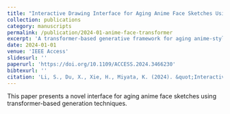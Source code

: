 ```yaml
---
title: "Interactive Drawing Interface for Aging Anime Face Sketches Using Transformer-Based Generative Model"
collection: publications
category: manuscripts
permalink: /publication/2024-01-anime-face-transformer
excerpt: 'A transformer-based generative framework for aging anime-style face sketches.'
date: 2024-01-01
venue: 'IEEE Access'
slidesurl: ''
paperurl: 'https://doi.org/10.1109/ACCESS.2024.3466230'
bibtexurl: ''
citation: 'Li, S., Du, X., Xie, H., Miyata, K. (2024). &quot;Interactive Drawing Interface for Aging Anime Face Sketches Using Transformer-Based Generative Model.&quot; <i>IEEE Access</i>.'
---
```

This paper presents a novel interface for aging anime face sketches using transformer-based generation techniques.
